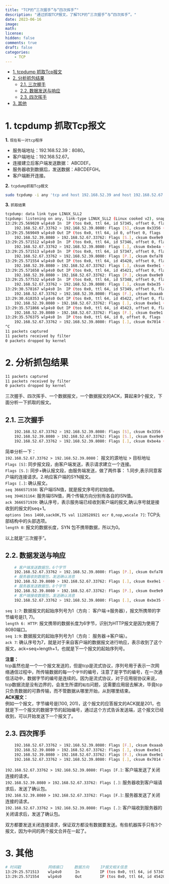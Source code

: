 ```yaml
---
title: "TCP的“三次握手”与“四次挥手”"
description: "通过抓取TCP报文，了解TCP的“三次握手”与“四次挥手”。"
date: 2023-06-16
image: 
math: 
license: 
hidden: false
comments: true
draft: false
categories:
    - TCP
---
```


- [1. tcpdump 抓取Tcp报文](#1-tcpdump-抓取tcp报文)
- [2. 分析抓包结果](#2-分析抓包结果)
  - [2.1. 三次握手](#21-三次握手)
  - [2.2. 数据发送与响应](#22-数据发送与响应)
  - [2.3. 四次挥手](#23-四次挥手)
- [3. 其他](#3-其他)


# 1. tcpdump 抓取Tcp报文
**1.** `现在有一对tcp程序`     
- 服务端地址：192.168.52.39：8080。       
- 客户端地址：192.168.52.67。   
- 连接建立后客户端发送数据： ABCDEF。
- 服务器收到数据后，发送数据：ABCDEFGH。    
- 客户端断开连接。   


**2.** `tcpdump抓取Tcp报文`  
```bash
sudo tcpdump -i any 'tcp and host 192.168.52.39 and host 192.168.52.67' -vvn
```

**3.** `抓取结果`   
```bash
tcpdump: data link type LINUX_SLL2
tcpdump: listening on any, link-type LINUX_SLL2 (Linux cooked v2), snapshot length 262144 bytes
13:29:25.569020 wlp4s0 In  IP (tos 0x0, ttl 64, id 57345, offset 0, flags [DF], proto TCP (6), length 60)
    192.168.52.67.33762 > 192.168.52.39.8080: Flags [S], cksum 0x3356 (correct), seq 3666571938, win 64240, options [mss 1460,sackOK,TS val 1128528921 ecr 0,nop,wscale 7], length 0
13:29:25.569049 wlp4s0 Out IP (tos 0x0, ttl 64, id 0, offset 0, flags [DF], proto TCP (6), length 60)
    192.168.52.39.8080 > 192.168.52.67.33762: Flags [S.], cksum 0xe9e9 (incorrect -> 0x92ef), seq 394631164, ack 3666571939, win 65160, options [mss 1460,sackOK,TS val 4121163671 ecr 1128528921,nop,wscale 7], length 0
13:29:25.571512 wlp4s0 In  IP (tos 0x0, ttl 64, id 57346, offset 0, flags [DF], proto TCP (6), length 52)
    192.168.52.67.33762 > 192.168.52.39.8080: Flags [.], cksum 0xbe4a (correct), seq 1, ack 1, win 502, options [nop,nop,TS val 1128528925 ecr 4121163671], length 0
13:29:25.571513 wlp4s0 In  IP (tos 0x0, ttl 64, id 57347, offset 0, flags [DF], proto TCP (6), length 58)
    192.168.52.67.33762 > 192.168.52.39.8080: Flags [P.], cksum 0xfa78 (correct), seq 1:7, ack 1, win 502, options [nop,nop,TS val 1128528925 ecr 4121163671], length 6: HTTP
13:29:25.571554 wlp4s0 Out IP (tos 0x0, ttl 64, id 45420, offset 0, flags [DF], proto TCP (6), length 52)
    192.168.52.39.8080 > 192.168.52.67.33762: Flags [.], cksum 0xe9e1 (incorrect -> 0xbe39), seq 1, ack 7, win 510, options [nop,nop,TS val 4121163674 ecr 1128528925], length 0
13:29:25.571658 wlp4s0 Out IP (tos 0x0, ttl 64, id 45421, offset 0, flags [DF], proto TCP (6), length 60)
    192.168.52.39.8080 > 192.168.52.67.33762: Flags [P.], cksum 0xe9e9 (incorrect -> 0xb520), seq 1:9, ack 7, win 510, options [nop,nop,TS val 4121163674 ecr 1128528925], length 8: HTTP
13:29:25.577532 wlp4s0 In  IP (tos 0x0, ttl 64, id 57348, offset 0, flags [DF], proto TCP (6), length 52)
    192.168.52.67.33762 > 192.168.52.39.8080: Flags [.], cksum 0xbe35 (correct), seq 7, ack 9, win 502, options [nop,nop,TS val 1128528929 ecr 4121163674], length 0
13:29:30.578167 wlp4s0 In  IP (tos 0x0, ttl 64, id 57349, offset 0, flags [DF], proto TCP (6), length 52)
    192.168.52.67.33762 > 192.168.52.39.8080: Flags [F.], cksum 0xaaab (correct), seq 7, ack 9, win 502, options [nop,nop,TS val 1128533930 ecr 4121163674], length 0
13:29:30.618353 wlp4s0 Out IP (tos 0x0, ttl 64, id 45422, offset 0, flags [DF], proto TCP (6), length 52)
    192.168.52.39.8080 > 192.168.52.67.33762: Flags [.], cksum 0xe9e1 (incorrect -> 0x96ec), seq 9, ack 8, win 510, options [nop,nop,TS val 4121168721 ecr 1128533930], length 0
13:29:35.571866 wlp4s0 Out IP (tos 0x0, ttl 64, id 45423, offset 0, flags [DF], proto TCP (6), length 52)
    192.168.52.39.8080 > 192.168.52.67.33762: Flags [F.], cksum 0xe9e1 (incorrect -> 0x8392), seq 9, ack 8, win 510, options [nop,nop,TS val 4121173674 ecr 1128533930], length 0
13:29:35.576375 wlp4s0 In  IP (tos 0x0, ttl 64, id 0, offset 0, flags [DF], proto TCP (6), length 52)
    192.168.52.67.33762 > 192.168.52.39.8080: Flags [.], cksum 0x7014 (correct), seq 8, ack 10, win 502, options [nop,nop,TS val 1128538928 ecr 4121173674], length 0
^C
11 packets captured
11 packets received by filter
0 packets dropped by kernel
```

# 2. 分析抓包结果
```bash
11 packets captured
11 packets received by filter
0 packets dropped by kernel
```
三次握手、四次挥手、一个数据报文，一个数据报文的ACK，算起来9个报文，下面分析一下抓取的报文。     


## 2.1. 三次握手
```bash
    192.168.52.67.33762 > 192.168.52.39.8080: Flags [S], cksum 0x3356 (correct), seq 3666571938, win 64240, options [mss 1460,sackOK,TS val 1128528921 ecr 0,nop,wscale 7], length 0
    192.168.52.39.8080 > 192.168.52.67.33762: Flags [S.], cksum 0xe9e9 (incorrect -> 0x92ef), seq 394631164, ack 3666571939, win 65160, options [mss 1460,sackOK,TS val 4121163671 ecr 1128528921,nop,wscale 7], length 0
    192.168.52.67.33762 > 192.168.52.39.8080: Flags [.], cksum 0xbe4a (correct), seq 1, ack 1, win 502, options [nop,nop,TS val 1128528925 ecr 4121163671], length 0
```
简单分析一下：   
`192.168.52.67.33762 > 192.168.52.39.8080`： 报文的源地址 > 目标地址    
`Flags [S]`:   同步报文段，由客户端发送，表示请求建立一个连接。   
`Flags [S.]`:  同步+确认报文段，由服务端发送，做了两件事： 1.同步,表示同意客户端的连接请求。2.响应客户端的SYN报文。    
`Flags [.]`:   确认报文。   
`seq 3666571938`:   客户端ISN值，就是报文序号的初始值。   
`seq 394631164`:    服务端ISN值，两个传输方向分别有各自的ISN值。    
`ack 3666571939`:   确认序号，表示服务端已经收到客户端的报文,确认序号就是接收到的报文的seq+1。    
`options [mss 1460,sackOK,TS val 1128528921 ecr 0,nop,wscale 7]`:   TCP头部结构中的头部选项。   
`length 0`:  报文的数据长度，SYN 包不携带数据，所以为0。    

以上就是“三次握手”。   

## 2.2. 数据发送与响应   
```bash
    # 客户端发送数据包，6个字节
    192.168.52.67.33762 > 192.168.52.39.8080: Flags [P.], cksum 0xfa78 (correct), seq 1:7, ack 1, win 502, options [nop,nop,TS val 1128528925 ecr 4121163671], length 6: HTTP
    # 服务器收到数据包，发送确认消息
    192.168.52.39.8080 > 192.168.52.67.33762: Flags [.], cksum 0xe9e1 (incorrect -> 0xbe39), seq 1, ack 7, win 510, options [nop,nop,TS val 4121163674 ecr 1128528925], length 0
    # 服务器发送数据包，8个字节
    192.168.52.39.8080 > 192.168.52.67.33762: Flags [P.], cksum 0xe9e9 (incorrect -> 0xb520), seq 1:9, ack 7, win 510, options [nop,nop,TS val 4121163674 ecr 1128528925], length 8: HTTP
    # 客户端接收数据包，发送确认消息
    192.168.52.67.33762 > 192.168.52.39.8080: Flags [.], cksum 0xbe35 (correct), seq 7, ack 9, win 502, options [nop,nop,TS val 1128528929 ecr 4121163674], length 0
```
`seq 1:7`:         数据报文的起始序列号为1（方向： 客户端->服务器），报文所携带的字节编号是[1, 7)。     
`length 6: HTTP`:  报文携带的数据长度为6字节，识别为HTTP报文是因为使用了8080端口。    
`seq 1:9`:         数据报文的起始序列号为1（方向： 服务器->客户端）。    
`ack 7`:           确认序号为7，就是对于来自客户端的数据报文进行响应，表示收到了这个报文，ack=seq+length+1，也就是下一个报文的起始序列号。

**注意：**   
 tcp虽然也是一个一个报文发送的，但是tcp是流式协议，序列号用于表示一次网络通信过程中，所传输数据的每一个`字节`的编号，注意了是字节的编号，在一次通信活动中，数据字节的编号是连续的。因为是流式协议，对于应用层协议来说，tcp数据流是没有边界的，会发生所谓的`粘包`问题，这需要应用层去解决，毕竟tcp只负责数据的可靠传输，而不管数据从哪里开始，从到哪里结束。   
**ACK报文：**   
例如一个报文，字节编号是[100, 201)，这个报文的应答报文的ACK就是201，也就是下一个报文的数据字节的起始编号，通过这个方式告诉发送端，这个报文已经收到，可以开始发送下一个报文了。  

## 2.3. 四次挥手   
```bash
    192.168.52.67.33762 > 192.168.52.39.8080: Flags [F.], cksum 0xaaab (correct), seq 7, ack 9, win 502, options [nop,nop,TS val 1128533930 ecr 4121163674], length 0
    192.168.52.39.8080 > 192.168.52.67.33762: Flags [.], cksum 0xe9e1 (incorrect -> 0x96ec), seq 9, ack 8, win 510, options [nop,nop,TS val 4121168721 ecr 1128533930], length 0
    192.168.52.39.8080 > 192.168.52.67.33762: Flags [F.], cksum 0xe9e1 (incorrect -> 0x8392), seq 9, ack 8, win 510, options [nop,nop,TS val 4121173674 ecr 1128533930], length 0
    192.168.52.67.33762 > 192.168.52.39.8080: Flags [.], cksum 0x7014 (correct), seq 8, ack 10, win 502, options [nop,nop,TS val 1128538928 ecr 4121173674], length 0
```
`192.168.52.67.33762 > 192.168.52.39.8080: Flags [F.]`:   客户端发送了关闭连接的请求。   
`192.168.52.39.8080 > 192.168.52.67.33762: Flags [.]`:    服务器收到客户端请求后，发送了确认包。     
`192.168.52.39.8080 > 192.168.52.67.33762: Flags [F.]`:   服务器发送了关闭连接的请求。    
`192.168.52.67.33762 > 192.168.52.39.8080: Flags [.]`:    客户端收到服务器的关闭请求后，发送了确认包。   

双方都要发送关闭连接请求，保证双方都没有数据要发送。有些机器挥手只有3个报文，因为中间的两个报文合并在一起了。    


# 3. 其他
```bash
# 时间戳            网络接口     数据方向     IP报文相关信息                                                  
13:29:25.571513    wlp4s0      In         IP (tos 0x0, ttl 64, id 57347, offset 0, flags [DF], proto TCP (6), length 58)
13:29:25.571554    wlp4s0      Out        IP (tos 0x0, ttl 64, id 45420, offset 0, flags [DF], proto TCP (6), length 52)
```
